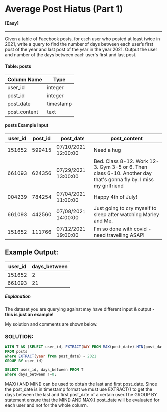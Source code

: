 # Average Post Hiatus (Part 1)
#### [Easy]
  ---
Given a table of Facebook posts, for each user who posted at least twice in 2021, write a query to find the number of days between each user’s first post of the year and last post of the year in the year 2021. Output the user and number of the days between each user's first and last post.

#### Table: posts
|Column Name    | Type |
| ----------- | ----------- |
| user_id  | integer    |
| post_id| integer  |
| post_date | timestamp |
|post_content | text|

####  posts Example Input
| user_id   | post_id| post_date | post_content|
| ----------- | ----------- | ----------- | ----------- | 
|151652|	599415|	07/10/2021 12:00:00|	Need a hug|
|661093	|624356|	07/29/2021 13:00:00	|Bed. Class 8-12. Work 12-3. Gym 3-5 or 6. Then class 6-10. Another day that's gonna fly by. I miss my girlfriend|
|004239|	784254|	07/04/2021 11:00:00	|Happy 4th of July!|
|661093	|442560	|07/08/2021 14:00:00| Just going to cry myself to sleep after watching Marley and Me.|
|151652|	111766|	07/12/2021 19:00:00|	I'm so done with covid - need travelling ASAP!|


## Example Output:
| user_id | days_between|
|----|----|
|151652| 2|
| 661093 | 21|


##### Explanation
The dataset you are querying against may have different input & output - **this is just an example!**

My solution and comments are shown below.
### SOLUTION: 
```sql
WITH T AS (SELECT user_id, EXTRACT(DAY FROM MAX(post_date)-MIN(post_date)) AS days_between
FROM posts
where EXTRACT(year from post_date) = 2021
GROUP BY user_id)

SELECT user_id, days_between FROM T 
where days_between !=0;
```
MAX() AND MIN() can be used to obtain the last and first post_date. Since the post_date is in timestamp format we must use EXTRACT() to get the days between the last and first post_date of a certain user.The GROUP BY statement ensure that the MIN() AND MAX() post_date will be evaluated for each user and not for the whole column.

